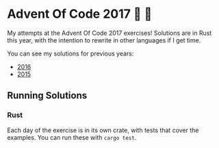 # Advent Of Code 2017 🎅 🎄

My attempts at the Advent Of Code 2017 exercises! Solutions are in Rust this year, with the intention to rewrite in other languages if I get time.

You can see my solutions for previous years:

* [2016](https://github.com/nathankleyn/advent-of-code-2016)
* [2015](https://github.com/nathankleyn/advent-of-code-2015)

## Running Solutions

### Rust

Each day of the exercise is in its own crate, with tests that cover the examples. You can run these with `cargo test`.
